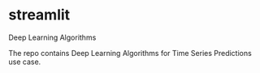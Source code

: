 # streamlit
Deep Learning Algorithms


The repo contains Deep Learning Algorithms for Time Series Predictions use case.

